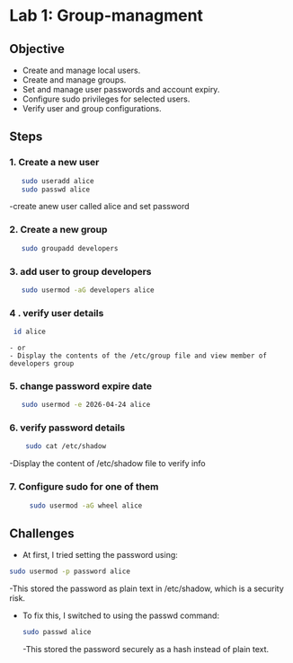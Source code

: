 # Lab 1: Group-managment

## Objective

- Create and manage local users.
- Create and manage groups.
- Set and manage user passwords and account expiry.
- Configure sudo privileges for selected users.
- Verify user and group configurations.

## Steps

  ### 1. Create a new user
  ```bash
     sudo useradd alice
     sudo passwd alice
```
 -create anew user called alice and set password

  ### 2. Create a new group
  ```bash
     sudo groupadd developers
  ```
  ### 3. add user to group developers
  ```bash
     sudo usermod -aG developers alice
  ```
  ### 4 . verify user details 
  ```bash
   id alice
```
    - or
    - Display the contents of the /etc/group file and view member of developers group

 ### 5. change password expire date
  ```bash
     sudo usermod -e 2026-04-24 alice
  ```
 ### 6. verify password details
  ```bash 
      sudo cat /etc/shadow
```
  -Display the content of /etc/shadow file to verify info

 ### 7. Configure sudo for one of them
  ```bash
       sudo usermod -aG wheel alice
  ```
        
  ## Challenges
  - At first, I tried setting the password using:
```bash
sudo usermod -p password alice
```
-This stored the password as plain text in /etc/shadow, which is a security risk.
- To fix this, I switched to using the passwd command:
  ```bash
  sudo passwd alice
  ```
  -This stored the password securely as a hash instead of plain text.
